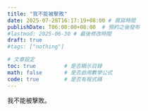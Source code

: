 ```yaml
---
title: "我不能被擊敗"
date: 2025-07-28T16:17:19+08:00 # 撰寫時間
publishDate: T06:00:00+08:00  # 預約之後發布
#lastmod: 2025-06-30 # 最後修改時間
draft: true
#tags: ["nothing"]

# 文章設定
toc: true         # 是否顯示目錄
math: false       # 是否啟用數學公式
code: true        # 是否有程式碼
---
```


我不能被擊敗。